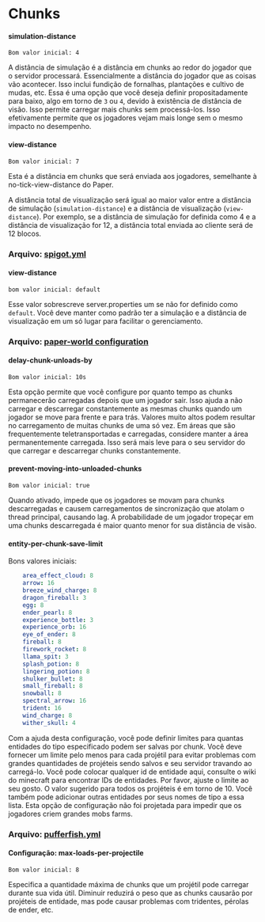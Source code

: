 # Chunks

#### **simulation-distance**

`Bom valor inicial: 4`

A distância de simulação é a distância em chunks ao redor do jogador que o servidor processará. Essencialmente a distância do jogador que as coisas vão acontecer. Isso inclui fundição de fornalhas, plantações e cultivo de mudas, etc. Essa é uma opção que você deseja definir propositadamente para baixo, algo em torno de `3` ou `4`, devido à existência de distância de visão. Isso permite carregar mais chunks sem processá-los. Isso efetivamente permite que os jogadores vejam mais longe sem o mesmo impacto no desempenho.

#### **view-distance**

`Bom valor inicial: 7`

Esta é a distância em chunks que será enviada aos jogadores, semelhante à no-tick-view-distance do Paper.

A distância total de visualização será igual ao maior valor entre a distância de simulação (`simulation-distance`) e a distância de visualização (`view-distance`). Por exemplo, se a distância de simulação for definida como 4 e a distância de visualização for 12, a distância total enviada ao cliente será de 12 blocos.

### Arquivo: [spigot.yml](https://www.spigotmc.org/wiki/spigot-configuration/)

#### **view-distance**

`bom valor inicial: default`

Esse valor sobrescreve server.properties um se não for definido como `default`. Você deve manter como padrão ter a simulação e a distância de visualização em um só lugar para facilitar o gerenciamento.

### Arquivo: [paper-world configuration](https://docs.papermc.io/paper/reference/world-configuration)

#### **delay-chunk-unloads-by**

`Bom valor inicial: 10s`

Esta opção permite que você configure por quanto tempo as chunks permanecerão carregadas depois que um jogador sair. Isso ajuda a não carregar e descarregar constantemente as mesmas chunks quando um jogador se move para frente e para trás. Valores muito altos podem resultar no carregamento de muitas chunks de uma só vez. Em áreas que são frequentemente teletransportadas e carregadas, considere manter a área permanentemente carregada. Isso será mais leve para o seu servidor do que carregar e descarregar chunks constantemente.

#### **prevent-moving-into-unloaded-chunks**

`Bom valor inicial: true`

Quando ativado, impede que os jogadores se movam para chunks descarregadas e causem carregamentos de sincronização que atolam o thread principal, causando lag. A probabilidade de um jogador tropeçar em uma chunks descarregada é maior quanto menor for sua distância de visão.

#### **entity-per-chunk-save-limit**

Bons valores iniciais:

```yaml
    area_effect_cloud: 8
    arrow: 16
    breeze_wind_charge: 8
    dragon_fireball: 3
    egg: 8
    ender_pearl: 8
    experience_bottle: 3
    experience_orb: 16
    eye_of_ender: 8
    fireball: 8
    firework_rocket: 8
    llama_spit: 3
    splash_potion: 8
    lingering_potion: 8
    shulker_bullet: 8
    small_fireball: 8
    snowball: 8
    spectral_arrow: 16
    trident: 16
    wind_charge: 8
    wither_skull: 4
```

Com a ajuda desta configuração, você pode definir limites para quantas entidades do tipo especificado podem ser salvas por chunk. Você deve fornecer um limite pelo menos para cada projétil para evitar problemas com grandes quantidades de projéteis sendo salvos e seu servidor travando ao carregá-lo. Você pode colocar qualquer id de entidade aqui, consulte o wiki do minecraft para encontrar IDs de entidades. Por favor, ajuste o limite ao seu gosto. O valor sugerido para todos os projéteis é em torno de 10. Você também pode adicionar outras entidades por seus nomes de tipo a essa lista. Esta opção de configuração não foi projetada para impedir que os jogadores criem grandes mobs farms.

### Arquivo: [pufferfish.yml](https://docs.pufferfish.host/setup/pufferfish-fork-configuration/)

#### **Configuração: max-loads-per-projectile**

`Bom valor inicial: 8`

Especifica a quantidade máxima de chunks que um projétil pode carregar durante sua vida útil. Diminuir reduzirá o peso que as chunks causarão por projéteis de entidade, mas pode causar problemas com tridentes, pérolas de ender, etc.
